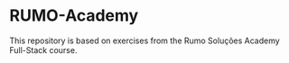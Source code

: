 # RUMO-Academy
 This repository is based on exercises from the Rumo Soluções Academy Full-Stack course.
